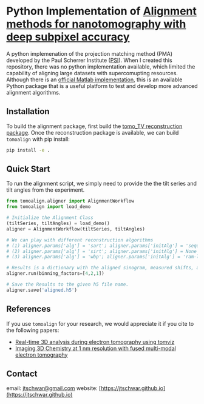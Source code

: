 # Python Implementation of [Alignment methods for nanotomography with deep subpixel accuracy](https://opg.optica.org/oe/fulltext.cfm?uri=oe-27-25-36637)

A python implemenation of the projection matching method (PMA) developed by the Paul Scherrer Institute ([PSI](https://www.psi.ch/en/sls)). When I created this repository, there was no python implementation available, which limited the capability of aligning large datasets with supercomupting resources. Although there is an [official Matlab implementation](https://www.psi.ch/en/sls/csaxs/software), this is an available Python package that is a useful platform to test and develop more advanced alignment algorithms. 

## Installation

To build the alignment package, first build the [tomo_TV reconstruction package](https://github.com/jtschwar/tomo_TV). Once the reconstruction package is available, we can build `tomoalign` with pip install:

```bash
pip install -e . 
```

## Quick Start

To run the alignment script, we simply need to provide the the tilt series and tilt angles from the experiment. 

```python
from tomoalign.aligner import AlignmentWorkflow
from tomoalign import load_demo

# Initialize the Alignment Class
(tiltSeries, tiltAngles) = load_demo()
aligner = AlignmentWorkflow(tiltSeries, tiltAngles)

# We can play with different reconstruction algorithms 
# (1) aligner.params['alg'] = 'sart'; aligner.params['initAlg'] = 'sequential'
# (2) aligner.params['alg'] = 'sirt'; aligner.params['initAlg'] = None
# (3) aligner.params['alg'] = 'wbp'; aligner.params['initAlg'] = 'ram-lak'

# Results is a dictionary with the aligned sinogram, measured shifts, and parameters metadata.
aligner.run(binning_factors=[4,2,1])

# Save the Results to the given h5 file name.
aligner.save('aligned.h5')
```

## References
If you use `tomoalign` for your research, we would appreciate it if you cite to the following papers:

- [Real-time 3D analysis during electron tomography using tomviz](https://www.nature.com/articles/s41467-022-32046-0)
- [Imaging 3D Chemistry at 1 nm resolution with fused multi-modal electron tomography](https://www.nature.com/articles/s41467-024-47558-0)

## Contact

email: [jtschwar@gmail.com](jtschwar@gmail.com)
website: [https://jtschwar.github.io](https://jtschwar.github.io)